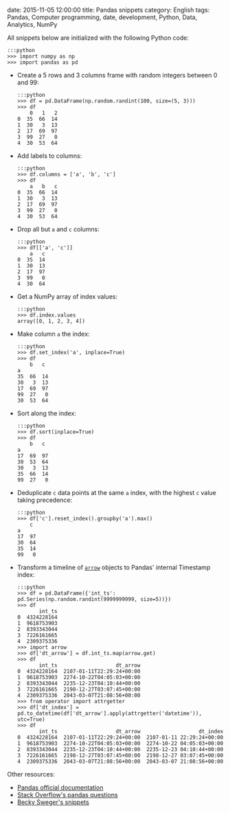 date: 2015-11-05 12:00:00
title: Pandas snippets
category: English
tags: Pandas, Computer programming, date, development, Python, Data, Analytics, NumPy

All snippets below are initialized with the following Python code:

    :::python
    >>> import numpy as np
    >>> import pandas as pd


  * Create a 5 rows and 3 columns frame with random integers between 0 and 99:

        :::python
        >>> df = pd.DataFrame(np.random.randint(100, size=(5, 3)))
        >>> df
            0   1   2
        0  35  66  14
        1  30   3  13
        2  17  69  97
        3  99  27   0
        4  30  53  64


  * Add labels to columns:

        :::python
        >>> df.columns = ['a', 'b', 'c']
        >>> df
            a   b   c
        0  35  66  14
        1  30   3  13
        2  17  69  97
        3  99  27   0
        4  30  53  64


  * Drop all but `a` and `c` columns:

        :::python
        >>> df[['a', 'c']]
            a   c
        0  35  14
        1  30  13
        2  17  97
        3  99   0
        4  30  64


  * Get a NumPy array of index values:

        :::python
        >>> df.index.values
        array([0, 1, 2, 3, 4])


  * Make column `a` the index:

        :::python
        >>> df.set_index('a', inplace=True)
        >>> df
            b   c
        a
        35  66  14
        30   3  13
        17  69  97
        99  27   0
        30  53  64


  * Sort along the index:

        :::python
        >>> df.sort(inplace=True)
        >>> df
            b   c
        a
        17  69  97
        30  53  64
        30   3  13
        35  66  14
        99  27   0


  * Deduplicate `c` data points at the same `a` index, with the highest `c` value taking precedence:

        :::python
        >>> df['c'].reset_index().groupby('a').max()
            c
        a
        17  97
        30  64
        35  14
        99   0


  * Transform a timeline of [`arrow`](http://crsmithdev.com/arrow/) objects to Pandas' internal Timestamp index:
  
        :::python
        >>> df = pd.DataFrame({'int_ts': pd.Series(np.random.randint(9999999999, size=5))})
        >>> df
               int_ts
        0  4324228164
        1  9618753903
        2  8393343044
        3  7226161665
        4  2309375336
        >>> import arrow
        >>> df['dt_arrow'] = df.int_ts.map(arrow.get)
        >>> df
               int_ts                   dt_arrow
        0  4324228164  2107-01-11T22:29:24+00:00
        1  9618753903  2274-10-22T04:05:03+00:00
        2  8393343044  2235-12-23T04:10:44+00:00
        3  7226161665  2198-12-27T03:07:45+00:00
        4  2309375336  2043-03-07T21:08:56+00:00
        >>> from operator import attrgetter
        >>> df['dt_index'] = pd.to_datetime(df['dt_arrow'].apply(attrgetter('datetime')), utc=True)
        >>> df
               int_ts                   dt_arrow                   dt_index
        0  4324228164  2107-01-11T22:29:24+00:00  2107-01-11 22:29:24+00:00
        1  9618753903  2274-10-22T04:05:03+00:00  2274-10-22 04:05:03+00:00
        2  8393343044  2235-12-23T04:10:44+00:00  2235-12-23 04:10:44+00:00
        3  7226161665  2198-12-27T03:07:45+00:00  2198-12-27 03:07:45+00:00
        4  2309375336  2043-03-07T21:08:56+00:00  2043-03-07 21:08:56+00:00
 

Other resources:

  * [Pandas official documentation
  ](http://pandas.pydata.org/pandas-docs/stable/)
  * [Stack Overflow's pandas questions
  ](https://stackoverflow.com/questions/tagged/pandas)
  * [Becky Sweger's snippets
  ](https://gist.github.com/bsweger/e5817488d161f37dcbd2)
